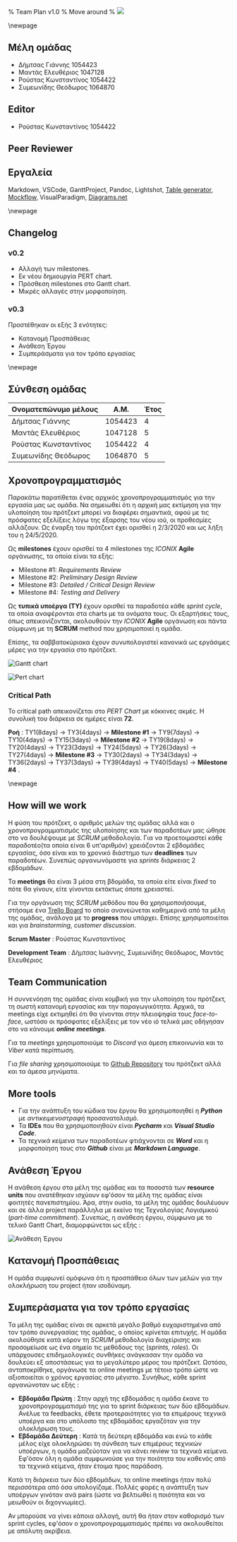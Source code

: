 % Team Plan v1.0
% Move around
% ![](images/Logo.jpg)

\newpage

## Μέλη ομάδας
* Δήμτσας Γιάννης 1054423
* Μαντάς Ελευθέριος 1047128
* Ρούστας Κωνσταντίνος 1054422
* Συμεωνίδης Θεόδωρος 1064870

## Editor
* Ρούστας Κωνσταντίνος 1054422

## Peer Reviewer

## Εργαλεία
Markdown, VSCode, GanttProject, Pandoc, Lightshot, [Table generator](https://www.tablesgenerator.com/), [Mockflow](https://www.mockflow.com/), VisualParadigm, [Diagrams.net](https://app.diagrams.net/)

\newpage

## Changelog
### v0.2 
* Αλλαγή των milestones.
* Εκ νέου δημιουργία PERT chart.
* Πρόσθεση milestones στο Gantt chart.
* Μικρές αλλαγές στην μορφοποίηση.

### v0.3 
Προστέθηκαν οι εξής 3 ενότητες:
* Κατανομή Προσπάθειας
* Ανάθεση Έργου
* Συμπεράσματα για τον τρόπο εργασίας

\newpage

## Σύνθεση ομάδας

| Ονοματεπώνυμο μέλους | Α.Μ.    | Έτος |
|----------------------|---------|------|
| Δήμτσας Γιάννης      | 1054423 | 4    |
| Μαντάς Ελευθέριος    | 1047128 | 5    |
| Ρούστας Κωνσταντίνος | 1054422 | 4    |
| Συμεωνίδης Θεόδωρος  | 1064870 | 5    |

## Χρονοπρογραμματισμός
Παρακάτω παρατίθεται ένας αρχικός χρονοπρογραμματισμός για την εργασία μας ως ομάδα.
Να σημειωθεί ότι η αρχική μας εκτίμηση για την υλοποίηση του πρότζεκτ μπορεί να διαφέρει σημαντικά, αφού με τις πρόσφατες εξελίξεις λόγω της έξαρσης του νέου ιού, οι προθεσμίες αλλάζουν. Ως έναρξη του πρότζεκτ έχει ορισθεί η 2/3/2020 και ως λήξη του η 24/5/2020. 

Ως **milestones** έχουν ορισθεί τα 4 milestones της *ICONIX* **Agile** οργάνωσης, τα οποία είναι τα εξής:

* Milestone #1: *Requirements Review*
* Milestone #2: *Preliminary Design Review*
* Milestone #3: *Detailed / Critical Design Review*
* Milestone #4: *Testing and Delivery*

Ως **τυπικά υποέργα (ΤΥ)** έχουν ορισθεί τα παραδοτέα κάθε *sprint cycle*, τα οποία αναφέρονται στα charts με τα ονόματα τους. Οι εξαρτήσεις τους, όπως απεικονίζονται, ακολουθούν την *ICONIX* **Agile** οργάνωση και πάντα σύμφωνη με τη **SCRUM** method που χρησιμοποιεί η ομάδα.

Επίσης, τα σαββατοκύριακα έχουν συνυπολογιστεί κανονικά ως εργάσιμες μέρες για την εργασία στο πρότζεκτ.


![Gantt chart](images/Team-plan-Gantt-chartv0.2.png)

![Pert chart](images/Team-plan-Pert-chartv0.2.png)

### Critical Path
To critical path απεικονίζεται στο *PERT Chart* με κόκκινες ακμές. Η συνολική του διάρκεια σε ημέρες είναι **72**.

**Ροή** : TY1(8days) &rarr; TY3(4days) &rarr; **Milestone #1** &rarr; TY9(7days) &rarr; TY10(4days) &rarr; TY15(3days) &rarr; **Milestone #2** &rarr; TY19(8days) &rarr; TY20(4days) &rarr; TY23(3days) &rarr; TY24(5days) &rarr; TY26(3days) &rarr; TY27(4days) &rarr; **Milestone #3** &rarr; TY30(2days) &rarr; TY34(3days) &rarr; TY36(2days) &rarr; TY37(3days) &rarr; TY39(4days) &rarr; TY40(5days) &rarr; **Milestone #4** .

\newpage

## How will we work
Η φύση του πρότζεκτ, ο αριθμός μελών της ομάδας αλλά και ο χρονοπρογραμματισμός της υλοποίησης και των παραδοτέων μας ώθησε στο να δουλέψουμε με *SCRUM* μεθοδολογία. Για να προετοιμαστεί κάθε παραδοτέο(τα οποία είναι 6 υπ'αριθμόν) χρειάζονται 2 εβδομάδες εργασίας, όσο είναι και το χρονικό διάστημο των **deadlines** των παραδοτέων. Συνεπώς οργανωνόμαστε για *sprints* διάρκειας 2 εβδομάδων.

Τα **meetings** θα είναι 3 μέσα στη βδομάδα, τα οποία είτε είναι *fixed* το πότε θα γίνουν, είτε γίνονται εκτάκτως όποτε χρειαστεί.

Για την οργάνωση της *SCRUM* μεθόδου που θα χρησιμοποιήσουμε, στήσαμε ένα [Trello Board](https://trello.com/b/0cXG8Lum/software-engineering-project) το οποίο ανανεώνεται καθημερινά από τα μέλη της ομάδας, ανάλογα με το **progress** που υπάρχει. Επίσης χρησιμοποιείται και για *brainstorming*, *customer discussion*.

**Scrum Master** : Ρούστας Κωνσταντίνος

**Development Team** : Δήμτσας Ιωάννης, Συμεωνίδης Θεόδωρος, Μαντάς Ελευθέριος

## Team Communication
Η συννενόηση της ομάδας είναι κομβική για την υλοποίηση του πρότζεκτ, τη σωστή κατανομή εργασίας και την παραγωγικότητα. Αρχικά, τα meetings είχε εκτιμηθεί ότι θα γίνονται στην πλειοψηφία τους *face-to-face*, ωστόσο οι πρόσφατες εξελίξεις με τον νέο ιό τελικά μας οδήγησαν στο να κάνουμε ***online meetings***.

Για τα *meetings* χρησιμοποιούμε το *Discord* για άμεση επικοινωνία και το *Viber* κατά περίπτωση.

Για *file sharing* χρησιμοποιούμε το [Github Repository](https://github.com/Elite-Build-Team/move-around) του πρότζεκτ αλλά και τα άμεσα μηνύματα.

## More tools
* Για την ανάπτυξη του κώδικα του έργου θα χρησιμοποιηθεί η ***Python*** με *αντικειμενοστραφή* προσανατολισμό.
* Τα **IDEs** που θα χρησιμοποιηθούν είναι ***Pycharm*** και ***Visual Studio Code***.
* Τα *τεχνικά κείμενα* των παραδοτέων φτιάχνονται σε ***Word*** και η μορφοποίηση τους στο ***Github*** είναι με ***Markdown Language***.

## Ανάθεση Έργου
Η ανάθεση έργου στα μέλη της ομάδας και τα ποσοστά των **resource units** που ανατέθηκαν ισχύουν εφ'όσον τα μέλη της ομάδας είναι φοιτητές πανεπιστημίου. Άρα, στην ουσία, τα μέλη της ομάδας δουλέυουν και σε άλλα project παράλληλα με εκείνο της Τεχνολογίας Λογισμικού (*part-time commitment*). Συνεπώς, η ανάθεση έργου, σύμφωνα με το τελικό Gantt Chart, διαμορφώνεται ως εξής :

![Ανάθεση Έργου](images/Team-Plan-Resources.png)

## Κατανομή Προσπάθειας
Η ομάδα συμφωνεί ομόφωνα ότι η προσπάθεια όλων των μελών για την ολοκλήρωση του project ήταν ισοδύναμη.

## Συμπεράσματα για τον τρόπο εργασίας
Τα μέλη της ομάδας είναι σε αρκετά μεγάλο βαθμό ευχαριστημένα από τον τρόπο συνεργασίας της ομάδας, ο οποίος κρίνεται επιτυχής.
Η ομάδα ακολούθησε κατά κόρον τη *SCRUM* μεθοδολογία διαχείρισης και προσομείωσε ως ένα σημείο τις μεθόδους της (*sprints, roles*). Οι υπάρχουσες επιδημιολογικές συνθήκες ανάγκασαν την ομάδα να δουλεύει εξ αποστάσεως για το μεγαλύτερο μέρος του πρότζεκτ. Ωστόσο, ανταποκρίθηκε, οργάνωσε τα online meetings με τέτοιο τρόπο ώστε να αξιοποιείται ο χρόνος εργασίας στο μέγιστο. Συνήθως, κάθε sprint οργανώνοταν ως εξής :

* **Εβδομάδα Πρώτη** : Στην αρχή της εβδομάδας η ομάδα έκανε το χρονοπρογραμματισμό της για το sprint διάρκειας των δύο εβδομάδων. Ανέλυε τα feedbacks, έθετε προτεραιότητες για τα επιμέρους τεχνικά υποέργα και στο υπόλοιπο της εβδομάδας εργαζόταν για την ολοκλήρωση τους.
* **Εβδομάδα Δεύτερη** : Κατά τη δεύτερη εβδομάδα και ενώ το κάθε μέλος είχε ολοκληρώσει τη σύνθεση των επιμέρους τεχνικών υποέργων, η ομάδα μαζεύοταν για να κάνει review τα τεχνικά κείμενα. Εφ'όσον όλη η ομάδα συμφωνούσε για την ποιότητα του καθενός από τα τεχνικά κείμενα, ήταν έτοιμα προς παράδοση.

Κατά τη διάρκεια των δύο εβδομάδων, τα online meetings ήταν πολύ περισσότερα από όσα υπολογίζαμε. Πολλές φορές η ανάπτυξη των υποέργων γινόταν ανά pairs (ώστε να βελτιωθεί η ποιότητα και να μειωθούν οι διχογνωμίες).

Αν μπορούσε να γίνει κάποια αλλαγή, αυτή θα ήταν στον καθορισμό των sprint cycles, εφ'όσον ο χρονοπρογραμματισμός πρέπει να ακολουθείται με απόλυτη ακρίβεια.
